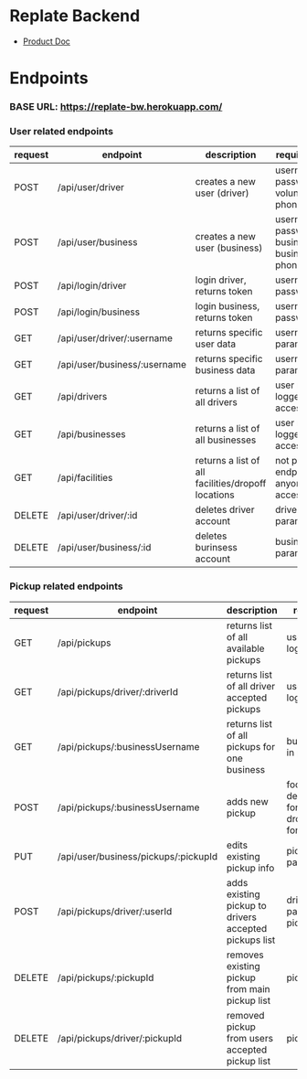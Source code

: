 # Replate Backend

- [Product Doc](https://docs.google.com/document/d/1s1-mHEn4bQZuq-wBrxv-JhNILDFDym0seSC5CY-Li4Y/edit#)

# Endpoints

### BASE URL: https://replate-bw.herokuapp.com/

### User related endpoints

| request | endpoint             | description                                     | requires/returns                                    |
|---------|----------------------|-------------------------------------------------|-----------------------------------------------------|
|   POST  | /api/user/driver     | creates a new user (driver)                   | username, email, password, volunteerName, phoneNumber |
|   POST  | /api/user/business   | creates a new user (business)  | username, email, password, businessName, businessAddress phoneNumber |
|   POST  | /api/login/driver    | login driver, returns token | username, password                        |
|   POST  | /api/login/business  | login business, returns token | username, password                      |
|   GET   | /api/user/driver/:username | returns specific user data             | username in params                            |
|   GET   | /api/user/business/:username| returns specific business data        | username in params                   |
|   GET   | /api/drivers          | returns a list of all drivers | user must be logged in to access                  |
|   GET   | /api/businesses       | returns a list of all businesses  | user must be logged in to access  |
|   GET   | /api/facilities       | returns a list of all facilities/dropoff locations| not protected endpoint, anyone can gain access |
|  DELETE | /api/user/driver/:id  | deletes driver account                | driver id in params              |
|  DELETE | /api/user/business/:id| deletes burinsess account            | business id in params            |

### Pickup related endpoints

|request|  endpoint | description                    | requires/returns                      |
|-------|-----------|--------------------------------|---------------------------------------|
| GET   | /api/pickups| returns list of all available pickups | user must be logged in |
| GET   | /api/pickups/driver/:driverId | returns list of all driver accepted pickups | user must be logged in|
| GET   | /api/pickups/:businessUsername | returns list of all pickups for one business | business username in parameters |
| POST  | /api/pickups/:businessUsername | adds new pickup             | food, amount, description(optional for now), time, date, dropoffId (optional for now), lat, lng |
| PUT    | /api/user/business/pickups/:pickupId | edits existing pickup info | pickup id in parameter | 
| POST  | /api/pickups/driver/:userId | adds existing pickup to drivers accepted pickups list | driver id in parameters, pickupId in body |
| DELETE | /api/pickups/:pickupId | removes existing pickup from main pickup list | pickup id in params |
| DELETE | /api/pickups/driver/:pickupId | removed pickup from users accepted pickup list | pickup id in params | 
